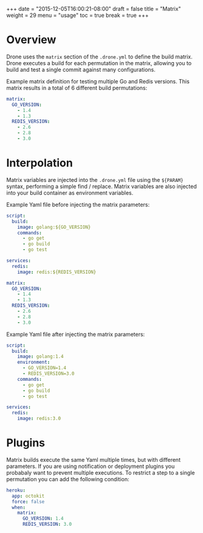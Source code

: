 +++
date = "2015-12-05T16:00:21-08:00"
draft = false
title = "Matrix"
weight = 29
menu = "usage"
toc = true
break = true
+++

# Overview

Drone uses the `matrix` section of the `.drone.yml` to define the build matrix. Drone executes a build for each permutation in the matrix, allowing you to build and test a single commit against many configurations.

Example matrix definition for testing multiple Go and Redis versions. This matrix results in a total of 6 different build permutations:

```yaml
matrix:
  GO_VERSION:
    - 1.4
    - 1.3
  REDIS_VERSION:
    - 2.6
    - 2.8
    - 3.0
```

# Interpolation

Matrix variables are injected into the `.drone.yml` file using the `${PARAM}` syntax, performing a simple find / replace. Matrix variables are also injected into your build container as environment variables.

Example Yaml file before injecting the matrix parameters:

```yaml
script:
  build:
    image: golang:${GO_VERSION}
    commands:
      - go get
      - go build
      - go test

services:
  redis:
    image: redis:${REDIS_VERSION}

matrix:
  GO_VERSION:
    - 1.4
    - 1.3
  REDIS_VERSION:
    - 2.6
    - 2.8
    - 3.0
```

Example Yaml file after injecting the matrix parameters:

```yaml
script:
  build:
    image: golang:1.4
    environment:
      - GO_VERSION=1.4
      - REDIS_VERSION=3.0
    commands:
      - go get
      - go build
      - go test

services:
  redis:
    image: redis:3.0
```

# Plugins

Matrix builds execute the same Yaml multiple times, but with different parameters. If you are using notification or deployment plugins you probabaly want to prevent multiple executions. To restrict a step to a single permutation you can add the following condition:

```yaml
heroku:
  app: octokit
  force: false
  when:
    matrix:
      GO_VERSION: 1.4
      REDIS_VERSION: 3.0
```
